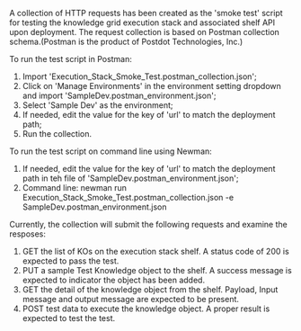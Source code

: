 A collection of HTTP requests has been created as the 'smoke test' script for testing the knowledge grid execution stack and associated shelf API upon deployment. The request collection is based on Postman collection schema.(Postman is the product of Postdot Technologies, Inc.)

To run the test script in Postman:

1. Import 'Execution_Stack_Smoke_Test.postman_collection.json';
2. Click on 'Manage Environments' in the environment setting dropdown and import 'SampleDev.postman_environment.json';
3. Select 'Sample Dev' as the environment;
4. If needed, edit the value for the key of 'url' to match the deployment path;
5. Run the collection.

To run the test script on command line using Newman:

1. If needed,  edit the value for the key of 'url' to match the deployment path in teh file of 'SampleDev.postman_environment.json';
2. Command line: newman run Execution_Stack_Smoke_Test.postman_collection.json -e SampleDev.postman_environment.json


Currently, the collection will submit the following requests and examine the resposes:

1. GET the list of KOs on the execution stack shelf. A status code of 200 is expected to pass the test.
2. PUT a sample Test Knowledge object to the shelf. A success message is expected to indicator the object has been added.
3. GET the detail of the knowledge object from the shelf. Payload, Input message and output message are expected to be present.
4. POST test data to execute the knowledge object. A proper result is expected to test the test.


